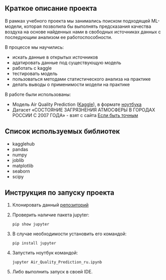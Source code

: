 ## Краткое описание проекта

В рамках учебного проекта мы занимались поиском подходящей ML-модели, которая позволила бы выполнять предсказания
качества
воздуха на основе найденных нами в свободных источниках данных с последующим анализом ее работоспособности. 

В процессе мы научились:
- искать данные в открытых источников
- адатировать данные под существующую модель
- работать с kaggle 
- тестировать модель 
- пользоваться методами статистического анализа на практике
- делать выводы о применимости модели на практике

В работе были использованы:
- Модель Air Quality Prediction ([Kaggle](https://www.kaggle.com/code/hamedetezadi/air-quality-prediction)), в формате [ноутбука](https://colab.research.google.com/drive/14Tlqrmg76i7S33Gc5P5iFvjh7Ml2dXxB?usp=sharing)
- Датасет  «СОСТОЯНИЕ ЗАГРЯЗНЕНИЯ АТМОСФЕРЫ В
 ГОРОДАХ РОССИИ C 2007 ГОДА» - взят с сайта [Если быть точным](https://tochno.st/datasets/air_cities)

## Список используемых библиотек

- kagglehub
- pandas
- numpy
- joblib
- matplotlib
- seaborn
- scipy

## Инструкция по запуску проекта

1. Клонировать данный [репозиторий](https://github.com/PandaTheGrim/hahathon.git)
2. Проверить наличие пакета jupyter:

   ```pip show jupyter```

3. В случае необходимости установить его командой:

   ```pip install jupyter```

4. Запустить ноутбук командой:

   ```jupyter Air_Quality_Prediction_ru.ipynb```

5. Либо выполнить запуск в своей IDE.